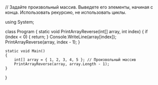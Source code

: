// Задайте произвольный массив. Выведете его элементы, начиная с конца. Использовать рекурсию, не использовать циклы.

using System;

class Program
{
    static void PrintArrayReverse(int[] array, int index)
    {
        if (index < 0)
        {
            return;
        }
        Console.WriteLine(array[index]);
        PrintArrayReverse(array, index - 1);
    }

    static void Main()
    {
        int[] array = { 1, 2, 3, 4, 5 }; // Произвольный массив
        PrintArrayReverse(array, array.Length - 1);
    }
}
